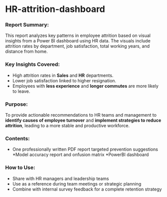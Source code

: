 # HR-attrition-dashboard

### **Report Summary:**

This report analyzes key patterns in employee attrition based on visual insights from a Power BI dashboard using HR data. The visuals include attrition rates by department, job satisfaction, total working years, and distance from home.

### **Key Insights Covered:**

* High attrition rates in **Sales** and **HR** departments.
* Lower job satisfaction linked to higher resignation.
* Employees with **less experience** and **longer commutes** are more likely to leave.

### **Purpose:**

To provide actionable recommendations to HR teams and management to **identify causes of employee turnover** and **implement strategies to reduce attrition**, leading to a more stable and productive workforce.

### **Contents:**

* One professionally written PDF report targeted prevention suggestions
*Model accuracy report and onfusion matrix
*PowerBI dashboard

### **How to Use:**

* Share with HR managers and leadership teams
* Use as a reference during team meetings or strategic planning
* Combine with internal survey feedback for a complete retention strategy
